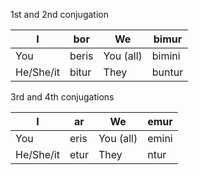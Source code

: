 

1st and 2nd conjugation

| I         | bor   | We        | bimur  |
| --------- | ----- | --------- | ------ |
| You       | beris | You (all) | bimini |
| He/She/it | bitur | They      | buntur |
3rd and 4th conjugations

| I         | ar   | We        | emur  |
| --------- | ---- | --------- | ----- |
| You       | eris | You (all) | emini |
| He/She/it | etur | They      | ntur  |

